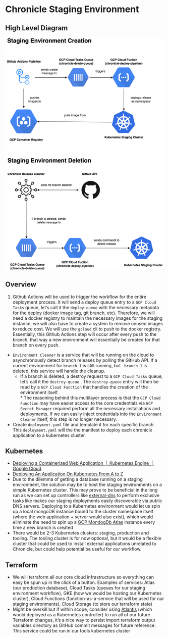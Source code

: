 # Chronicle Staging Environment

## High Level Diagram

![Chronicle Staging Diagram](assets/chronicle-staging-diagram.png)

## Overview

1. Github Actions will be used to trigger the workflow for the entire deployment process. It will send a deploy queue entry to a `GCP Cloud Tasks` queue, let’s call it the `deploy-queue` with the necessary metadata for the deploy (docker image tag, git branch, etc). Therefore, we will need a docker registry to maintain the necessary images for the staging instance, we will also have to create a system to remove unused images to reduce cost. We will use the `gcloud` cli to push to the docker registry. Essentially, this Github Actions step will occur after every push to the branch, that way a new environment will essentially be created for that branch on every push.

- `Environment Cleaner` is a service that will be running on the cloud to asynchronously detect branch releases by polling the GitHub API. If a current environment for `branch_1` is still running, but ` branch_1` is deleted, this service will handle the cleanup.
  - If a branch is deleted, a destroy request to a `GCP Cloud Tasks` queue, let’s call it the `destroy-queue` . The `destroy-queue` entry will then be read by a `GCP Cloud Function` that handles the creation of the environment itself.  
     \* The reasoning behind this multilayer process is that the `GCP Cloud Function` may have easier access to the core credentials via `GCP Secret Manager` required perform all the necessary installations and deployments. If we can easily inject credentials into the `Environment Cleaner` itself, this step is no longer necessary.
- Create `deployment.yaml` file and template it for each specific branch. This `deployment.yaml` will the the manifest to deploy each chronicle application to a kubernetes cluster.

## Kubernetes

- [Deploying a Containerized Web Application  |  Kubernetes Engine  |  Google Cloud](https://cloud.google.com/kubernetes-engine/docs/tutorials/hello-app)
- [Deploying An Application On Kubernetes From A to Z](https://www.magalix.com/blog/deploying-an-application-on-kubernetes-from-a-to-z)
- Due to the dilemma of getting a database running on a staging environment, the solution may be to host the staging environments on a simple Kubernetes cluster. This may prove to be beneficial in the long run as we can set up controllers like [external-dns](https://github.com/kubernetes-sigs/external-dns) to perform exclusive tasks like makes our staging deployments easily discoverable via public DNS servers. Deploying to a Kubernetes environment would let us spin up a local mongoDB instance bound to the cluster namespace itself (where the web application + server would also exist), which would eliminate the need to spin up a [GCP MondogDb Atlas](https://cloud.google.com/mongodb) instance every time a new branch is created
- There would be 2-3 Kubernetes clusters: staging, production and tooling. The tooling cluster is for now optional, but it would be a flexible cluster that could be used to install external applications unrelated to Chronicle, but could help potential be useful for our workflow.

## Terraform

- We will terraform all our core cloud infrastructure so everything can easy be spun up in the click of a button. Examples of services: Atlas (our production database), Cloud Tasks (queues for our staging environment workflow), GKE (how we would be hosting our Kubernetes cluster), Cloud Functions (function-as-a-service that will be used for our staging environments), Cloud Storage (to store our terraform state)
- Might be overkill but if within scope, consider using [Atlantis](https://www.runatlantis.io/) (which would deployed as a Kubernetes controller) to run all of our future Terraform changes, it’s a nice way to persist import terraform output variables directory as GitHub commit messages for future reference. This service could be run in our tools kubernetes cluster
